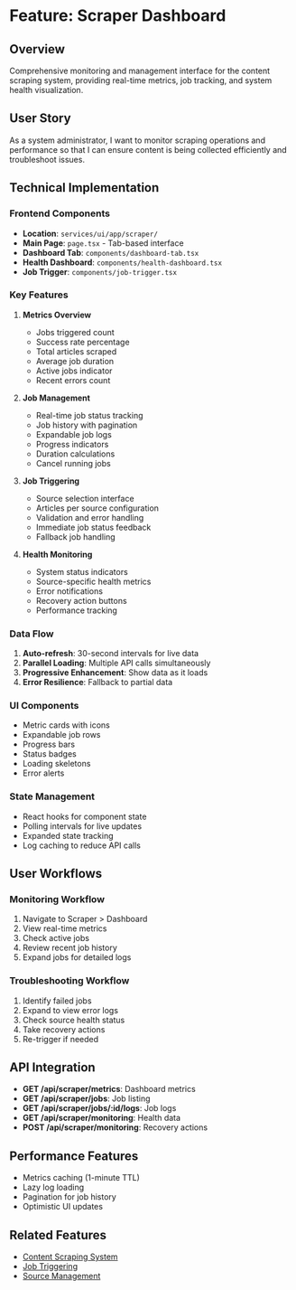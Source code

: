 # Feature: Scraper Dashboard

## Overview
Comprehensive monitoring and management interface for the content scraping system, providing real-time metrics, job tracking, and system health visualization.

## User Story
As a system administrator, I want to monitor scraping operations and performance so that I can ensure content is being collected efficiently and troubleshoot issues.

## Technical Implementation

### Frontend Components
- **Location**: `services/ui/app/scraper/`
- **Main Page**: `page.tsx` - Tab-based interface
- **Dashboard Tab**: `components/dashboard-tab.tsx`
- **Health Dashboard**: `components/health-dashboard.tsx`
- **Job Trigger**: `components/job-trigger.tsx`

### Key Features

1. **Metrics Overview**
   - Jobs triggered count
   - Success rate percentage
   - Total articles scraped
   - Average job duration
   - Active jobs indicator
   - Recent errors count

2. **Job Management**
   - Real-time job status tracking
   - Job history with pagination
   - Expandable job logs
   - Progress indicators
   - Duration calculations
   - Cancel running jobs

3. **Job Triggering**
   - Source selection interface
   - Articles per source configuration
   - Validation and error handling
   - Immediate job status feedback
   - Fallback job handling

4. **Health Monitoring**
   - System status indicators
   - Source-specific health metrics
   - Error notifications
   - Recovery action buttons
   - Performance tracking

### Data Flow
1. **Auto-refresh**: 30-second intervals for live data
2. **Parallel Loading**: Multiple API calls simultaneously
3. **Progressive Enhancement**: Show data as it loads
4. **Error Resilience**: Fallback to partial data

### UI Components
- Metric cards with icons
- Expandable job rows
- Progress bars
- Status badges
- Loading skeletons
- Error alerts

### State Management
- React hooks for component state
- Polling intervals for live updates
- Expanded state tracking
- Log caching to reduce API calls

## User Workflows

### Monitoring Workflow
1. Navigate to Scraper > Dashboard
2. View real-time metrics
3. Check active jobs
4. Review recent job history
5. Expand jobs for detailed logs

### Troubleshooting Workflow
1. Identify failed jobs
2. Expand to view error logs
3. Check source health status
4. Take recovery actions
5. Re-trigger if needed

## API Integration
- **GET /api/scraper/metrics**: Dashboard metrics
- **GET /api/scraper/jobs**: Job listing
- **GET /api/scraper/jobs/:id/logs**: Job logs
- **GET /api/scraper/monitoring**: Health data
- **POST /api/scraper/monitoring**: Recovery actions

## Performance Features
- Metrics caching (1-minute TTL)
- Lazy log loading
- Pagination for job history
- Optimistic UI updates

## Related Features
- [Content Scraping System](./03-content-scraping.md)
- [Job Triggering](./04a-job-triggering.md)
- [Source Management](./05-source-management.md) 